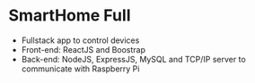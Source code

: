 # SmartHome Full
* Fullstack app to control devices
* Front-end: ReactJS and Boostrap
* Back-end: NodeJS, ExpressJS, MySQL and TCP/IP server to communicate with Raspberry Pi
